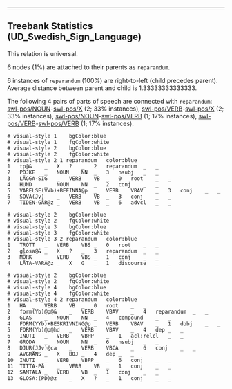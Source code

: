 

--------------------------------------------------------------------------------

## Treebank Statistics (UD_Swedish_Sign_Language)

This relation is universal.

6 nodes (1%) are attached to their parents as `reparandum`.

6 instances of `reparandum` (100%) are right-to-left (child precedes parent).
Average distance between parent and child is 1.33333333333333.

The following 4 pairs of parts of speech are connected with `reparandum`: [swl-pos/NOUN]()-[swl-pos/X]() (2; 33% instances), [swl-pos/VERB]()-[swl-pos/X]() (2; 33% instances), [swl-pos/NOUN]()-[swl-pos/VERB]() (1; 17% instances), [swl-pos/VERB]()-[swl-pos/VERB]() (1; 17% instances).


~~~ conllu
# visual-style 1	bgColor:blue
# visual-style 1	fgColor:white
# visual-style 2	bgColor:blue
# visual-style 2	fgColor:white
# visual-style 2 1 reparandum	color:blue
1	tp@&	_	X	?	_	2	reparandum	_	_
2	POJKE	_	NOUN	NN	_	3	nsubj	_	_
3	LÄGGA-SIG	_	VERB	VB	_	0	root	_	_
4	HUND	_	NOUN	NN	_	2	conj	_	_
5	VARELSE(VVb)+BEFINNA@p	_	VERB	VBAV	_	3	conj	_	_
6	SOVA(Jv)	_	VERB	VB	_	3	conj	_	_
7	TIDEN-GÅR@z	_	VERB	VB	_	6	advcl	_	_

~~~


~~~ conllu
# visual-style 2	bgColor:blue
# visual-style 2	fgColor:white
# visual-style 3	bgColor:blue
# visual-style 3	fgColor:white
# visual-style 3 2 reparandum	color:blue
1	TRÖTT	_	VERB	VBS	_	0	root	_	_
2	glosa@&	_	X	?	_	3	reparandum	_	_
3	MÖRK	_	VERB	VBS	_	1	conj	_	_
4	LÅTA-VARA@z	_	X	G	_	1	discourse	_	_

~~~


~~~ conllu
# visual-style 2	bgColor:blue
# visual-style 2	fgColor:white
# visual-style 4	bgColor:blue
# visual-style 4	fgColor:white
# visual-style 4 2 reparandum	color:blue
1	HA	_	VERB	VB	_	0	root	_	_
2	form(Yb)@p@&	_	VERB	VBAV	_	4	reparandum	_	_
3	GLAS	_	NOUN	NN	_	4	compound	_	_
4	FORM(YYb)+BESKRIVNING@p	_	VERB	VBAV	_	1	dobj	_	_
5	FORM(Yb)@p@hd	_	VERB	VBAV	_	4	dep	_	_
6	INUTI	_	VERB	VBPP	_	1	acl:relcl	_	_
7	GRODA	_	NOUN	NN	_	6	nsubj	_	_
8	DJUR(JJv)@ca	_	VERB	VBCA	_	6	conj	_	_
9	AVGRÄNS	_	X	BOJ	_	4	dep	_	_
10	INUTI	_	VERB	VBPP	_	6	conj	_	_
11	TITTA-PÅ	_	VERB	VB	_	1	conj	_	_
12	SAMTALA	_	VERB	VB	_	1	conj	_	_
13	GLOSA:(PD)@z	_	X	?	_	1	conj	_	_

~~~


